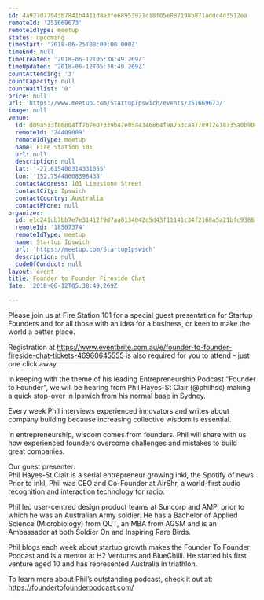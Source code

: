 ```yaml
---
id: 4a927d77943b7841b4411d8a3fe68953921c18f05e087198b871addc4d3512ea
remoteId: '251669673'
remoteIdType: meetup
status: upcoming
timeStart: '2018-06-25T08:00:00.000Z'
timeEnd: null
timeCreated: '2018-06-12T05:38:49.269Z'
timeUpdated: '2018-06-12T05:38:49.269Z'
countAttending: '3'
countCapacity: null
countWaitlist: '0'
price: null
url: 'https://www.meetup.com/StartupIpswich/events/251669673/'
image: null
venue:
  id: d09a513f86804ff7b7e07339b47e05a43468b4f98753caa778912418735a0b90
  remoteId: '24409009'
  remoteIdType: meetup
  name: Fire Station 101
  url: null
  description: null
  lat: '-27.615400314331055'
  lon: '152.75448608398438'
  contactAddress: 101 Limestone Street
  contactCity: Ipswich
  contactCountry: Australia
  contactPhone: null
organizer:
  id: e1c241cb7bb7e7e31412f9d7aa8134042d5d43f11141c34f2168a5a21bfc9386
  remoteId: '18507374'
  remoteIdType: meetup
  name: Startup Ipswich
  url: 'https://meetup.com/StartupIpswich'
  description: null
  codeOfConduct: null
layout: event
title: Founder to Founder Fireside Chat
date: '2018-06-12T05:38:49.269Z'

---
```

<p>Please join us at Fire Station 101 for a special guest presentation for Startup Founders and for all those with an idea for a business, or keen to make the world a better place.</p> <p>Registration at <a href="https://www.eventbrite.com.au/e/founder-to-founder-fireside-chat-tickets-46960645555" class="linkified">https://www.eventbrite.com.au/e/founder-to-founder-fireside-chat-tickets-46960645555</a> is also required for you to attend - just one click away.</p> <p>In keeping with the theme of his leading Entrepreneurship Podcast "Founder to Founder", we will be hearing from Phil Hayes-St Clair (@philhsc) making a quick stop-over in Ipswich from his normal base in Sydney.</p> <p>Every week Phil interviews experienced innovators and writes about company building because increasing collective wisdom is essential.</p> <p>In entrepreneurship, wisdom comes from founders. Phil will share with us how experienced founders overcome challenges and mistakes to build great companies.</p> <p>Our guest presenter:<br/>Phil Hayes-St Clair is a serial entrepreneur growing inkl, the Spotify of news. Prior to inkl, Phil was CEO and Co-Founder at AirShr, a world-first audio recognition and interaction technology for radio.</p> <p>Phil led user-centred design product teams at Suncorp and AMP, prior to which he was an Australian Army soldier. He has a Bachelor of Applied Science (Microbiology) from QUT, an MBA from AGSM and is an Ambassador at both Soldier On and Inspiring Rare Birds.</p> <p>Phil blogs each week about startup growth makes the Founder To Founder Podcast and is a mentor at H2 Ventures and BlueChilli. He started his first venture aged 10 and has represented Australia in triathlon.</p> <p>To learn more about Phil’s outstanding podcast, check it out at: <a href="https://foundertofounderpodcast.com/" class="linkified">https://foundertofounderpodcast.com/</a></p>
